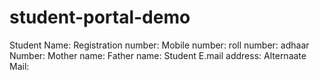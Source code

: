 # student-portal-demo
Student Name:
Registration number:
Mobile number:
roll number:
adhaar Number:
Mother name:
Father name:
Student E.mail address:
Alternaate Mail:
